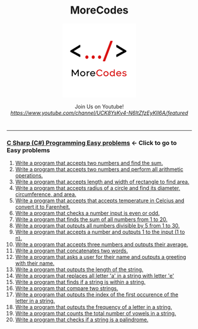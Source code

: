 <h1 align="center">MoreCodes</h1>
<p align="center"> 
  <img src="/morecodescir.png"/>
</p>

<p align="center">
Join Us on Youtube! <br/>
<i><u>https://www.youtube.com/channel/UCK8YsKv4-N6ItZfzEyKlI6A/featured</u></i>
</p>

#

- - - -
### [C Sharp (C#) Programming Easy problems](../Easy%20Problems/) <- Click to go to Easy problems

1. <a href="https://github.com/ArjunAranetaCodes/MoreCodes-CSharp/blob/master/Easy%20Problems/Problem1.cs" target="_blank">Write a program that accepts two numbers and find the sum.</a>
2. <a href="https://github.com/ArjunAranetaCodes/MoreCodes-CSharp/blob/master/Easy%20Problems/Problem2.cs" target="_blank">Write a program that accepts two numbers and perform all arithmetic operations.</a>
3. <a href="https://github.com/ArjunAranetaCodes/MoreCodes-CSharp/blob/master/Easy%20Problems/Problem3.cs" target="_blank">Write a program that accepts length and width of rectangle to find area.</a>
4. <a href="https://github.com/ArjunAranetaCodes/MoreCodes-CSharp/blob/master/Easy%20Problems/Problem4.cs" target="_blank">Write a program that accepts radius of a circle and find its diameter, circumference, and area.</a>
5. <a href="https://github.com/ArjunAranetaCodes/MoreCodes-CSharp/blob/master/Easy%20Problems/Problem5.cs" target="_blank">Write a program that accepts that accepts temperature in Celcius and convert it to Farenheit.</a>
6. <a href="https://github.com/ArjunAranetaCodes/MoreCodes-CSharp/blob/master/Easy%20Problems/Problem6.cs" target="_blank">Write a program that checks a number input is even or odd.</a>
7. <a href="https://github.com/ArjunAranetaCodes/MoreCodes-CSharp/blob/master/Easy%20Problems/Problem7.cs" target="_blank">Write a program that finds the sum of all numbers from 1 to 20.</a>
8. <a href="https://github.com/ArjunAranetaCodes/MoreCodes-CSharp/blob/master/Easy%20Problems/Problem8.cs" target="_blank">Write a program that outputs all numbers divisible by 5 from 1 to 30.</a>
9. <a href="https://github.com/ArjunAranetaCodes/MoreCodes-CSharp/blob/master/Easy%20Problems/Problem9.cs" target="_blank">Write a program that accepts a number and outputs 1 to the input (1 to n).</a>
10. <a href="https://github.com/ArjunAranetaCodes/MoreCodes-CSharp/blob/master/Easy%20Problems/Problem10.cs" target="_blank">Write a program that accepts three numbers and outputs their average.</a>
11. <a href="https://github.com/ArjunAranetaCodes/MoreCodes-CSharp/blob/master/Easy%20Problems/Problem11.cs" target="_blank">Write a program that concatenates two words.</a>
12. <a href="https://github.com/ArjunAranetaCodes/MoreCodes-CSharp/blob/master/Easy%20Problems/Problem12.cs" target="_blank">Write a program that asks a user for their name and outputs a greeting with their name.</a>
13. <a href="https://github.com/ArjunAranetaCodes/MoreCodes-CSharp/blob/master/Easy%20Problems/Problem13.cs" target="_blank">Write a program that outputs the length of the string.</a>
14. <a href="https://github.com/ArjunAranetaCodes/MoreCodes-CSharp/blob/master/Easy%20Problems/Problem14.cs" target="_blank">Write a program that replaces all letter 'a' in a string with letter 'e'</a>
15. <a href="https://github.com/ArjunAranetaCodes/MoreCodes-CSharp/blob/master/Easy%20Problems/Problem15.cs" target="_blank">Write a program that finds if a string is within a string.</a>
16. <a href="https://github.com/ArjunAranetaCodes/MoreCodes-CSharp/blob/master/Easy%20Problems/Problem16.cs" target="_blank">Write a program that compare two strings.</a>
17. <a href="https://github.com/ArjunAranetaCodes/MoreCodes-CSharp/blob/master/Easy%20Problems/Problem17.cs" target="_blank">Write a program that outputs the index of the first occurence of the letter in a string.</a>
18. <a href="https://github.com/ArjunAranetaCodes/MoreCodes-CSharp/blob/master/Easy%20Problems/Problem18.cs" target="_blank">Write a program that outputs the frequency of a letter in a string.</a>
19. <a href="https://github.com/ArjunAranetaCodes/MoreCodes-CSharp/blob/master/Easy%20Problems/Problem19.cs" target="_blank">Write a program that counts the total number of vowels in a string.</a>
20. <a href="https://github.com/ArjunAranetaCodes/MoreCodes-CSharp/blob/master/Easy%20Problems/Problem20.cs" target="_blank">Write a program that checks if a string is a palindrome.</a>
